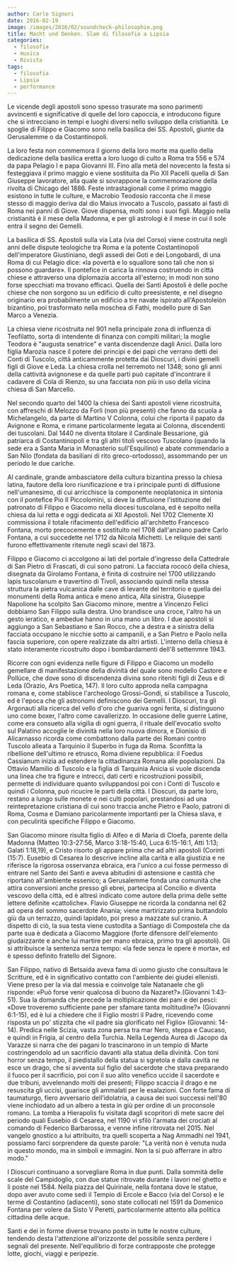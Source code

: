 ```yaml
---
author: Carlo Signori
date: 2016-02-19
image: /images/2016/02/soundcheck-philosophie.png
title: Macht und Denken. Slam di filosofia a Lipsia
categories:
  - filosofia
  - musica
  - Rivista
tags:
  - filosofia
  - Lipsia
  - performance
---
```


Le vicende degli apostoli sono spesso trasurate ma sono parimenti avvincenti e significative di quelle del loro capoccia, e introducono figure che si intrecciano in tempi e luoghi diversi nello sviluppo della cristianità. Le spoglie di Filippo e Giacomo sono nella basilica dei SS. Apostoli, giunte da Gerusalemme o da Costantinopoli. 

La loro festa non commemora il giorno della loro morte ma quello della dedicazione della basilica eretta a loro luogo di culto a Roma tra 556 e 574 da papa Pelagio I e papa Giovanni III. Fino alla metà del novecento la festa si festeggiava il primo maggio e viene sostituita da Pio XII Pacelli quella di San Giuseppe lavoratore, alla quale si sovrappone la commemorazione della rivolta di Chicago del 1886. Feste intrastagionali come il primo maggio esistono in tutte le culture, e Macrobio Teodosio racconta che il mese stesso di maggio deriva dal dio Maius invocato a Tuscolo, passato ai fasti di Roma nei panni di Giove. Giove dispensa, molti sono i suoi figli. Maggio nella cristianità è il mese della Madonna, e per gli astrologi è il mese in cui il sole entra il segno dei Gemelli.

La basilica di SS. Apostoli sulla via Lata (via del Corso) viene costruita negli anni delle dispute teologiche tra Roma e la potente Costantinopoli dell'imperatore Giustiniano, degli assedi dei Goti e dei Longobardi, di una Roma di cui Pelagio dice: «la povertà e lo squallore sono tali che non si possono guardare». Il pontefice in carica la rinnova costruendo in città chiese e attraverso una diplomazia accorta all'esterno; in modi non sono forse specchiati ma trovano efficaci. Quella dei Santi Apostoli è delle poche chiese che non sorgono su un edificio di culto preesistente, e nel disegno originario era probabilmente un edificio a tre navate ispirato all'Apostoleiòn bizantino, poi trasformato nella moschea di Fathi, modello pure di San Marco a Venezia.

La chiesa viene ricostruita nel 901 nella principale zona di influenza di Teofilatto, sorta di intendente di finanza con compiti militari; la moglie Teodora è "augusta senatrice" e vanta discendenze dagli Anici. Dalla loro figlia Marozia nasce il potere dei principi e dei papi che verrano detti dei Conti di Tuscolo, città anticammente protetta dai Dioscuri, i divini gemelli figli di Giove e Leda. La chiesa crolla nel terremoto nel 1348; sono gli anni della cattività avignonese e da quelle parti può capitate d'incontrare il cadavere di Cola di Rienzo, su una facciata non più in uso della vicina chiesa di San Marcello. 

Nel secondo quarto del 1400 la chiesa dei Santi apostoli viene ricostruita, con affreschi di Melozzo da Forlì (non più presenti) che fanno da scuola a Michelangelo, da parte di Martino V Colonna, colui che riporta il papato da Avignone e Roma, e rimane particolarmente legata ai Colonna, discendenti dei tuscolani. Dal 1440 ne diventa titolare il Cardinale Bessarione, già patriarca di Costantinopoli e tra gli altri titoli vescovo Tuscolano (quando la sede era a Santa Maria in Monasterio sull'Esquilino) e abate commendario a San Nilo (fondata da basiliani di rito greco-ortodosso), assommando per un periodo le due cariche. 

Al cardinale, grande ambasciatore della cultura bizantina presso la chiesa latina, fautore della loro riunificazione e tra i principale punti di diffusione nell'umanesimo, di cui arricchisce la componente neoplatonica in sintonia con il pontefice Pio II Piccolomini, si deve la diffusione l'istituzione del patronato di Filippo e Giacomo nella diocesi tuscolana, ed è sepolto nella chiesa da lui retta e oggi dedicata ai XII Apostoli. Nel 1702 Clemente XI commissiona il totale rifacimento dell'edificio all'architetto Francesco Fontana, morto precocemente e sostituito nel 1708 dall'anziano padre Carlo Fontana, a cui succedette nel 1712 da Nicola Michetti. Le reliquie dei santi furono effettivamente ritenute negli scavi del 1873.

Filippo e Giacomo ci accolgono ai lati del portale d'ingresso della Cattedrale di San Pietro di Frascati, di cui sono patroni. La facciata rococò della chiesa, disegnata da Girolamo Fontana, è finita di costruire nel 1700 utilizzando lapis tuscolanum e travertino di Tivoli, associando quindi nella stessa struttura la pietra vulcanica dalle cave di levante del territorio e quella dei monumenti della Roma antica e meno antica, Alla sinistra, Giuseppe Napolione ha scolpito San Giacomo minore, mentre a Vincenzo Felici dobbiamo San Filippo sulla destra. Uno brandisce una croce, l'altro ha un gesto ieratico, e ambedue hanno in una mano un libro. I due apostoli si aggiungo a San Sebastiano e San Rocco, che a destra e a sinistra della facciata occupano le nicchie sotto ai campanili, e a San Pietro e Paolo nella fascia superiore, con opere realizzate da altri artisti. L'interno della chiesa è stato interamente ricostruito dopo i bombardamenti dell'8 settemmre 1943. 

Ricorre con ogni evidenza nelle figure di Filippo e Giacomo un modello gemellare di manifestazione della divinità del quale sono modello Castore e Pollùce, che dove sono di discendenza divina sono riteniti figli di Zeus e di Leda (Orazio, Ars Poetica, 147). Il loro culto approda nella campagna romana e, come stablisce l'archeologo Grossi-Gondi, si stabilisce a Tuscolo, ed è l'epoca che gli astronomi definiscono dei Gemelli. I Dioscuri, tra gli Argonauti alla ricerca del vello d'oro che guariva ogni ferita, si distinguono uno come boxer, l'altro come cavallerizzo. In occasione delle guerre Latine, come era consueto alla vigilia di ogni guerra, il rituale dell'evocatio svolto sul Palatino accoglie le divinità nella loro nuova dimora, e Dionisio di Alicarnasso ricorda come combattono dalla parte dei Romani contro Tuscolo alleata a Tarquinio il Superbo in fuga da Roma. Sconfitta la ribellione dell'ultimo re etrusco, Roma diviene repubblica: il Foedus Cassianum inizia ad estendere la cittadinanza Romana alle popolazioni. Da Ottavio Mamilio di Tuscolo e la figlia di Tarquinia Anicia si vuole discenda una linea che tra figure e intrecci, dati certi e ricostruzioni possibili, permette di individuare quanto sviluppandosi poi con i Conti di Tuscolo e quindi i Colonna, può ricucire le parti della città. I Dioscuri, da parte loro, restano a lungo sulle monete e nei culti popolari, prestandosi ad una reintepretazione cristiana di cui sono traccia anche Pietro e Paolo, patroni di Roma, Cosma e Damiano paricolarmente importanti per la Chiesa slava, e con peculirità specifiche Filippo e Giacomo.

San Giacomo minore risulta figlio di Alfeo e di Maria di Cloefa, parente della Madonna (Matteo 10:3-27:56, Marco 3:18-15:40, Luca 6:15-16:1, Atti 1:13; Galati 1:18,19), e Cristo risorto gli appare prima che ad altri apostoli (Corinti (15:7). Eusebio di Cesarea lo descrive incline alla carità e alla giustizia e ne riferisce la rigorosa osservanza ebraica, era l'unico a cui fosse permesso di entrare nel Santo dei Santi e aveva abitudini di astensione e castità che riportano all'ambiente essenico; a Gerusalemme fonda una comunità che attira conversioni anche presso gli ebrei, partecipa al Concilio e diventa vescovo della città, ed è altresì indicato come autore della prima delle sette lettere definite «cattoliche». Flavio Giuseppe ne ricorda la condanna nel 62 ad opera del sommo sacerdote Anania; viene  martirizzato prima buttandolo giù da un terrazzo, quindi lapidato, poi preso a mazzate sul cranio. A dispetto di ciò, la sua testa viene custodita a Santiago di Compostela che da parte sua è dedicata a Giacomo Maggiore (forte difensore dell'elemento giudaizzante e anche lui martire per mano ebraica, primo tra gli apostoli). Gli si attribuisce la sentenza senza tempo: «la fede senza le opere è morta», ed è spesso definito fratello del Signore. 

San Filippo, nativo di Betsaida aveva fama di uomo giusto che consultava le Scritture, ed è in significativo contatto con l'ambiente dei giudei ellenisti. Viene preso per la via dal messia e coinvolge tale Natanaele che gli risponde: «Può forse venir qualcosa di buono da Nazaret?».(Giovanni 1:43-51). Sua la domanda che precede la moltiplicazione dei pani e dei pesci: «Dove troveremo sufficiente pane per sfamare tanta moltitudine?» (Giovanni 6:1-15), ed è lui a chiedere che il Figlio mostri il Padre, ricevendo come risposta un po' stizzita che «il padre sia glorificato nel Figlio» (Giovanni: 14-14). Predica nelle Scizia, vasta zona persa tra mar Nero, steppa e Caucaso, e quindi in Frigia, al centro della Turchia. Nella Legenda Aurea di Jacopo da Varazze si narra che dei pagani lo trascinarono in un tempio di Marte costringendolo ad un sacrificio davanti alla statua della divinità. Con toni horror senza tempo, il piedistallo della statua si sgretola e dalla cavità ne esce un drago, che si avventa sul figlio del sacerdote che stava preparando il fuoco per il sacrificio, poi con il suo alito venefico uccide il sacerdote e due tribuni, avvelenando molti dei presenti; Filippo scaccia il drago e ne resuscita gli uccisi, guarisce gli ammalati per le esalazioni. Con forte fama di taumaturgo, fiero avversario dell’idolatria, a causa dei suoi successi nell'80 viene inchiodato ad un albero a testa in giù per ordine di un proconsole romano. La tomba a Hierapolis fu visitata dagli scopritori di mete sacre del periodo quali Eusebio di Cesarea, nel 1190 vi sfilò l'armata dei crociati al comando di Federico Barbarossa, e venne infine ritrovata nel 2015. Nel vangelo gnostico a lui attribuito, tra quelli scoperta a Nag Ammadhi nel 1941, possiamo farci sorprendere da queste parole: "La verità non è venuta nuda in questo mondo, ma in simboli e immagini. Non la si può afferrare in altro modo." 

I Dioscuri continuano a sorvegliare Roma in due punti. Dalla sommità delle scale del Campidoglio, con due statue ritrovate durante i lavori nel ghetto e lì poste nel 1584. Nella piazza del Quirinale, nella fontana dove le statue, dopo aver avuto come sedi il Tempio di Ercole e Bacco (via del Corso) e le terme di Costantino (adiacenti), sono state collocati nel 1591 da Domenico Fontana per volere da Sisto V Peretti, particolarmente attento alla politica cittadina delle acque. 

Santi e dei in forme diverse trovano posto in tutte le nostre culture, tendendo desta l'attenzione all'orizzonte del possibile senza perdere i segnali del presente. Nell'equilibrio di forze contrapposte che protegge lotte, giochi, viaggi e peripezie.